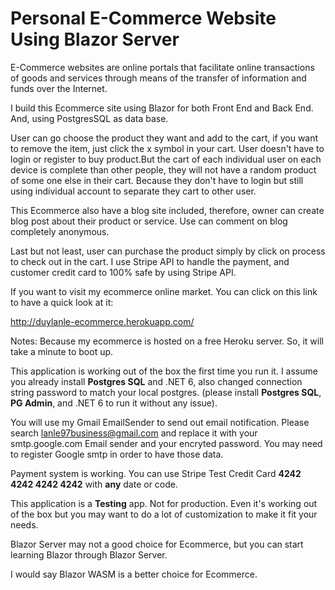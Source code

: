 # Personal E-Commerce Website Using Blazor Server

E-Commerce websites are online portals that facilitate online transactions of goods and services through means of the transfer of information and funds over the Internet.

I build this Ecommerce site using Blazor for both Front End and Back End. And, using PostgresSQL as data base.

User can go choose the product they want and add to the cart, if you want to remove the item, just click the x symbol in your cart. User doesn't have to login or register to buy product.But the cart of each individual user on each device is complete than other people, they will not have a random product of some one else in their cart. Because they don't have to login but still using individual account to separate they cart to other user. 

This Ecommerce also have a blog site included, therefore, owner can create blog post about their product or service. Use can comment on blog completely anonymous.

Last but not least, user can purchase the product simply by click on process to check out in the cart. I use Stripe API to handle the payment, and customer credit card to 100% safe by using Stripe API.

If you want to visit my ecommerce online market. You can click on this link to have a quick look at it:

http://duylanle-ecommerce.herokuapp.com/

Notes: Because my ecommerce is hosted on a free Heroku server. So, it will take a minute to boot up.

This application is working out of the box the first time you run it. I assume you already install **Postgres SQL** and .NET 6, also changed connection string password to match your local postgres. (please install **Postgres SQL**, **PG Admin**, and .NET 6 to run it without any issue).

You will use my Gmail EmailSender to send out email notification. Please search lanle97business@gmail.com and replace it with your smtp.google.com Email sender and your encryted password. You may need to register Google smtp in order to have those data.

Payment system is working. You can use Stripe Test Credit Card **4242 4242 4242 4242** with **any** date or code.

This application is a **Testing** app. Not for production. Even it's working out of the box but you may want to do a lot of customization to make it fit your needs.

Blazor Server may not a good choice for Ecommerce, but you can start learning Blazor through Blazor Server. 

I would say Blazor WASM is a better choice for Ecommerce.

